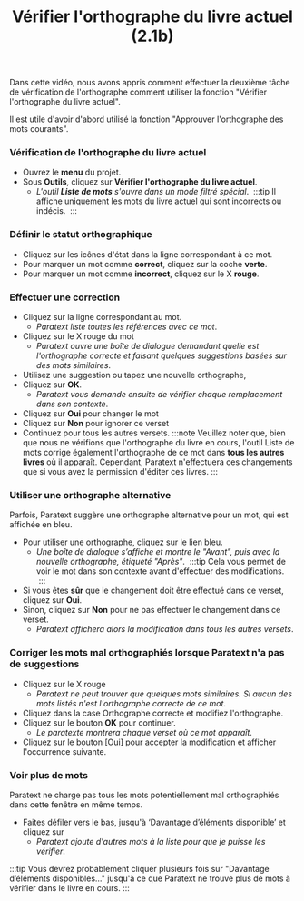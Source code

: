﻿---
title: Vérifier l'orthographe du livre actuel (2.1b)
---
Dans cette vidéo, nous avons appris comment effectuer la deuxième tâche de vérification de l'orthographe comment utiliser la fonction "Vérifier l'orthographe du livre actuel".

Il est utile d'avoir d'abord utilisé la fonction "Approuver l'orthographe des mots courants".

### Vérification de l'orthographe du livre actuel

-  Ouvrez le **menu** du projet.
-  Sous **Outils**, cliquez sur **Vérifier l'orthographe du livre actuel**.
   - *L'outil **Liste de mots** s'ouvre dans un mode filtré spécial*.
    :::tip
    Il affiche uniquement les mots du livre actuel qui sont incorrects ou indécis.
    :::
### Définir le statut orthographique

-  Cliquez sur les icônes d'état dans la ligne correspondant à ce mot.
-  Pour marquer un mot comme **correct**, cliquez sur la coche **verte**.
-  Pour marquer un mot comme **incorrect**, cliquez sur le X **rouge**.

### Effectuer une correction

-  Cliquez sur la ligne correspondant au mot.
   -  *Paratext liste toutes les références avec ce mot*.
-  Cliquez sur le X rouge du mot
   -  *Paratext ouvre une boîte de dialogue demandant quelle est l'orthographe correcte et faisant quelques suggestions basées sur des mots similaires*.
-  Utilisez une suggestion ou tapez une nouvelle orthographe,
-  Cliquez sur **OK**.
   -  *Paratext vous demande ensuite de vérifier chaque remplacement dans son contexte*.
-  Cliquez sur **Oui** pour changer le mot
-  Cliquez sur **Non** pour ignorer ce verset
-  Continuez pour tous les autres versets.
:::note
Veuillez noter que, bien que nous ne vérifions que l'orthographe du livre en cours, l'outil Liste de mots corrige également l'orthographe de ce mot dans **tous les autres livres** où il apparaît. Cependant, Paratext n'effectuera ces changements que si vous avez la permission d'éditer ces livres.
:::
### Utiliser une orthographe alternative

Parfois, Paratext suggère une orthographe alternative pour un mot, qui est affichée en bleu.

-  Pour utiliser une orthographe, cliquez sur le lien bleu.
   -  *Une boîte de dialogue s’affiche et montre le "Avant", puis avec la nouvelle orthographe, étiqueté "Après"*.
    :::tip
    Cela vous permet de voir le mot dans son contexte avant d'effectuer des modifications.
    :::
-  Si vous êtes **sûr** que le changement doit être effectué dans ce verset, cliquez sur **Oui**.
-  Sinon, cliquez sur **Non** pour ne pas effectuer le changement dans ce verset.
   -  *Paratext affichera alors la modification dans tous les autres versets*.

### Corriger les mots mal orthographiés lorsque Paratext n'a pas de suggestions

-  Cliquez sur le X rouge
   -  *Paratext ne peut trouver que quelques mots similaires. Si aucun des mots listés n'est l'orthographe correcte de ce mot*.
-  Cliquez dans la case Orthographe correcte et modifiez l'orthographe.
-  Cliquez sur le bouton **OK** pour continuer.
   -  *Le paratexte montrera chaque verset où ce mot apparaît*.
-  Cliquez sur le bouton [Oui] pour accepter la modification et afficher l'occurrence suivante.

### Voir plus de mots

Paratext ne charge pas tous les mots potentiellement mal orthographiés dans cette fenêtre en même temps.

-  Faites défiler vers le bas, jusqu'à ‘Davantage d’éléments disponible’ et cliquez sur
   -  *Paratext ajoute d'autres mots à la liste pour que je puisse les vérifier*.

:::tip
Vous devrez probablement cliquer plusieurs fois sur "Davantage d’éléments disponibles…" jusqu'à ce que Paratext ne trouve plus de mots à vérifier dans le livre en cours.
:::